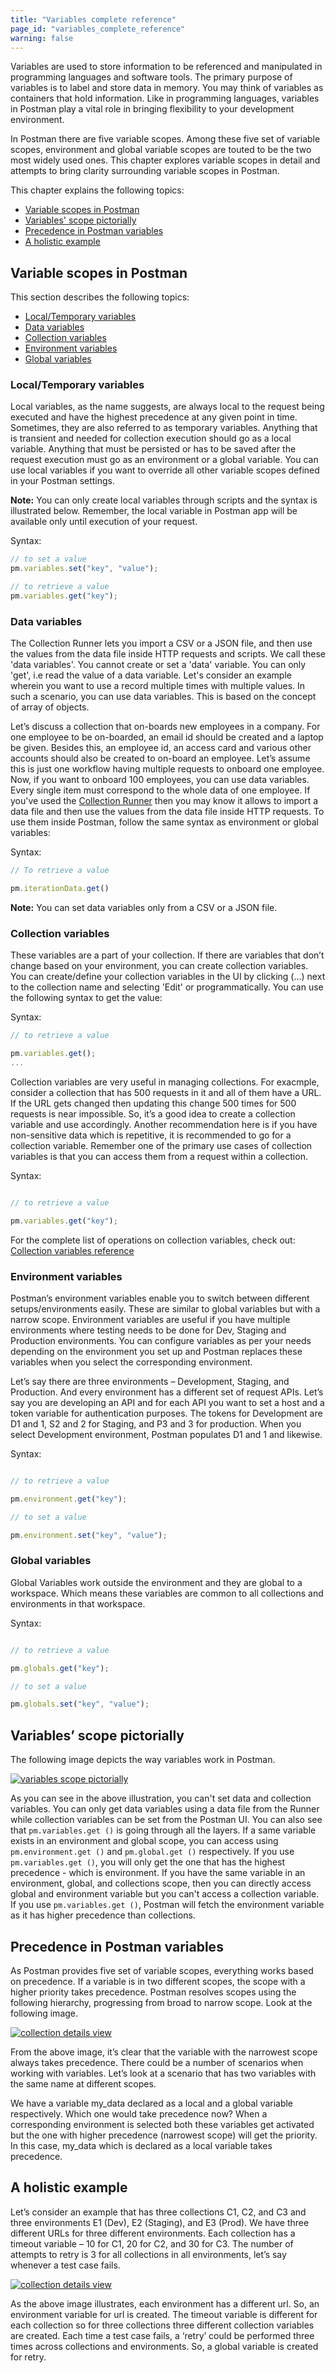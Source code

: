 ```yaml
---
title: "Variables complete reference"
page_id: "variables_complete_reference"
warning: false
---
```


Variables are used to store information to be referenced and manipulated in programming languages and software tools. The primary purpose of variables is to label and store data in memory. You may think of variables as containers that hold information. Like in programming languages, variables in Postman play a vital role in bringing flexibility to your development environment.

In Postman there are five variable scopes. Among these five set of variable scopes, environment and global variable scopes are touted to be the two most widely used ones. This chapter explores variable scopes in detail and attempts to bring clarity surrounding variable scopes in Postman.

This chapter explains the following topics:

* [Variable scopes in Postman](#variable-scopes-in-postman)
* [Variables' scope pictorially](#variables'-scope-pictorially)
* [Precedence in Postman variables](#precedence-in-postman-variables)
* [A holistic example](#a-holistic-example)

## Variable scopes in Postman

This section describes the following topics:

* [Local/Temporary variables](#local/temporary-variables)
* [Data variables](#data-variables)
* [Collection variables](#collection-variables)
* [Environment variables](#environment-variables)
* [Global variables](#global-variables)

### Local/Temporary variables

Local variables, as the name suggests, are always local to the request being executed and have the highest precedence at any given point in time. Sometimes, they are also referred to as temporary variables. Anything that is transient and needed for collection execution should go as a local variable. Anything that must be persisted or has to be saved after the request execution must go as an environment or a global variable. You can use local variables if you want to override all other variable scopes defined in your Postman settings.

**Note:** You can only create local variables through scripts and the syntax is illustrated below. Remember, the local variable in Postman app will be available only until execution of your request.

Syntax:

```js
// to set a value
pm.variables.set("key", "value");

// to retrieve a value
pm.variables.get("key");

```

### Data variables

The Collection Runner lets you import a CSV or a JSON file, and then use the values from the data file inside HTTP requests and scripts. We call these 'data variables'. You cannot create or set a 'data' variable. You can only 'get', i.e read the value of a data variable. Let's consider an example wherein you want to use a record multiple times with multiple values. In such a scenario, you can use data variables. This is based on the concept of array of objects.

Let’s discuss a collection that on-boards new employees in a company. For one employee to be on-boarded, an email id should be created and a laptop be given. Besides this, an employee id, an access card and various other accounts should also be created to on-board an employee. Let’s assume this is just one workflow having multiple requests to onboard one employee. Now, if you want to onboard 100 employees, you can use data variables. Every single item  must correspond to the whole data of one employee. If you've used the [Collection Runner](/docs/postman/collection-runs/intro-to-collection-runs/) then you may know it allows to import a data file and then use the values from the data file inside HTTP requests. To use them inside Postman, follow the same syntax as environment or global variables:

Syntax:

```js
// To retrieve a value

pm.iterationData.get()

```

**Note:** You can set data variables only from a CSV or a JSON file.

### Collection variables

These variables are a part of your collection. If there are variables that don’t change based on your environment, you can create collection variables. You can create/define your collection variables in the UI by clicking (...) next to the collection name and selecting 'Edit' or programmatically. You can use the following syntax to get the value:

Syntax:

```js
// to retrieve a value

pm.variables.get();
...

```

Collection variables are very useful in managing collections. For exacmple, consider a collection that has 500 requests in it and all of them have a URL. If the URL gets changed then updating this change 500 times for 500 requests is near impossible. So, it’s a good idea to create a collection variable and use accordingly. Another recommendation here is if you have non-sensitive data which is repetitive, it is recommended to go for a collection variable. Remember one of the primary use cases of collection variables is that you can access them from a request within a collection.  

Syntax:

```js

// to retrieve a value

pm.variables.get("key");

```

For the complete list of operations on collection variables, check out: [Collection variables reference](/docs/postman/scripts/postman-sandbox-api-reference/)

### Environment variables

Postman’s environment variables enable you to switch between different setups/environments easily. These are similar to global variables but with a narrow scope. Environment variables are useful if you have multiple environments where testing needs to be done for Dev, Staging and Production environments. You can configure variables as per your needs depending on the environment you set up and Postman replaces these variables when you select the corresponding environment.

Let’s say there are three environments – Development, Staging, and Production. And every environment has a different set of request APIs. Let’s say you are developing an API and for each API you want to set a host and a token variable for authentication purposes. The tokens for Development are D1 and 1, S2 and 2 for Staging, and P3 and 3 for production. When you select Development environment, Postman populates D1 and 1 and likewise.

Syntax:

```js

// to retrieve a value

pm.environment.get("key");

// to set a value

pm.environment.set("key", "value");
```

### Global variables

Global Variables work outside the environment and they are global to a workspace. Which means these variables are common to all collections and environments in that workspace.

Syntax:

```js

// to retrieve a value

pm.globals.get("key");

// to set a value

pm.globals.set("key", "value");

```

## Variables’ scope pictorially

The following image depicts the way variables work in Postman.

[![variables scope pictorially](https://assets.postman.com/postman-docs/Variables-Chart.png)](https://assets.postman.com/postman-docs/ariables-Chart.png)

As you can see in the above illustration, you can't set data and collection variables. You can only get data variables using a data file from the Runner while collection variables can be set from the Postman UI. You can also see that ```pm.variables.get ()``` is going through all the layers. If a same variable exists in an environment and global scope, you can access using ```pm.environment.get ()``` and ```pm.global.get ()``` respectively. If you use ```pm.variables.get ()```, you will only get the one that has the highest precedence - which is environment. If you have the same variable in an environment, global, and collections scope, then you can directly access global and environment variable but you can't access a collection variable. If you use ```pm.variables.get ()```, Postman will fetch the environment variable as it has higher precedence than collections.

## Precedence in Postman variables

As Postman provides five set of variable scopes, everything works based on precedence. If a variable is in two different scopes, the scope with a higher priority takes precedence. Postman resolves scopes using the following hierarchy, progressing from broad to narrow scope. Look at the following image.

[![collection details view](https://assets.postman.com/postman-docs/Variables-Pic.png)](https://assets.postman.com/postman-docs/Variables-Pic.png)

From the above image, it’s clear that the variable with the narrowest scope always takes precedence. There could be a number of scenarios when working with variables. Let’s look at a scenario that has two variables with the same name at different scopes.

We have a variable my_data declared as a local and a global variable respectively. Which one would take precedence now? When a corresponding environment is selected both these variables get activated but the one with higher precedence (narrowest scope) will get the priority. In this case, my_data which is declared as a local variable takes precedence.

## A holistic example

Let’s consider an example that has three collections C1, C2, and C3 and three environments E1 (Dev), E2 (Staging), and E3 (Prod). We have three different URLs for three different environments. Each collection has a timeout variable – 10 for C1, 20 for C2, and 30 for C3. The number of attempts to retry is 3 for all collections in all environments, let’s say whenever a test case fails.

[![collection details view](https://assets.postman.com/postman-docs/Variables-Example1.png)](https://assets.postman.com/postman-docs/Variables-Example1.png)

As the above image illustrates, each environment has a different url. So, an environment variable for url is created. The timeout variable is different for each collection so for three collections three different collection variables are created. Each time a test case fails, a ‘retry’ could be performed three times across collections and environments. So, a global variable is created for retry.
